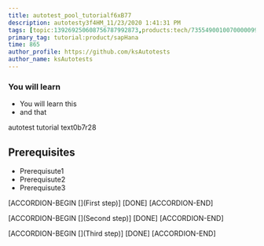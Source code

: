 ```yaml
---
title: autotest_pool_tutorialf6xB77
description: autotesty3f4HM_11/23/2020 1:41:31 PM
tags: [topic:139269250608756787992873,products:tech/73554900100700000996,tutorial:experience/advanced]
primary_tag: tutorial:product/sapHana
time: 865
author_profile: https://github.com/ksAutotests
author_name: ksAutotests
---
```

### You will learn
- You will learn this
- and that

autotest tutorial text0b7r28

## Prerequisites
- Prerequisute1
- Prerequisute2
- Prerequisute3

[ACCORDION-BEGIN [](First step)]
[DONE]
[ACCORDION-END]

[ACCORDION-BEGIN [](Second step)]
[DONE]
[ACCORDION-END]

[ACCORDION-BEGIN [](Third step)]
[DONE]
[ACCORDION-END]

